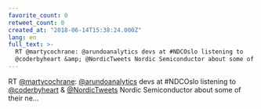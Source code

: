 ```yaml
---
favorite_count: 0
retweet_count: 0
created_at: "2018-06-14T15:38:24.000Z"
lang: en
full_text: >-
  RT @martycochrane: @arundoanalytics devs at #NDCOslo listening to
  @coderbyheart &amp; @NordicTweets Nordic Semiconductor about some of their ne…
---
```


RT [@martycochrane](https://twitter.com/martycochrane):
[@arundoanalytics](https://twitter.com/arundoanalytics) devs at #NDCOslo
listening to [@coderbyheart](https://twitter.com/coderbyheart) &amp;
[@NordicTweets](https://twitter.com/NordicTweets) Nordic Semiconductor about
some of their ne…
